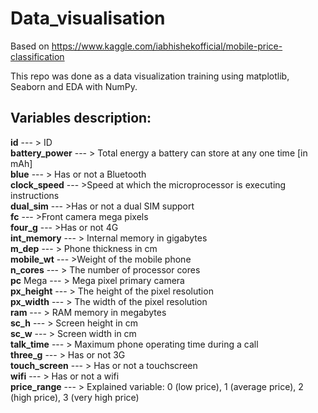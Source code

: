 # Data_visualisation
Based on https://www.kaggle.com/iabhishekofficial/mobile-price-classification 

This repo was done as a data visualization training using matplotlib, Seaborn and EDA with NumPy. 
## Variables description: ##
<b>id</b> --- > ID<br/>
<b>battery_power</b> --- > Total energy a battery can store at any one time [in mAh]<br/>
<b>blue</b> --- > Has or not a Bluetooth <br/>
<b>clock_speed</b> --- >Speed at which the microprocessor is executing instructions<br/>
<b>dual_sim</b> --- >Has or not a dual SIM support <br/>
<b>fc</b> --- >Front camera mega pixels<br/>
<b>four_g</b> --- >Has or not 4G <br/>
<b>int_memory</b> --- > Internal memory in gigabytes<br/>
<b>m_dep</b> --- > Phone thickness in cm<br/>
<b>mobile_wt</b> --- >Weight of the mobile phone<br/>
<b>n_cores</b> --- > The number of processor cores<br/>
<b>pc</b> Mega --- > Mega pixel primary camera<br/>
<b>px_height</b> --- > The height of the pixel resolution<br/>
<b>px_width</b> --- > The width of the pixel resolution<br/>
<b>ram</b> --- > RAM memory in megabytes<br/>
<b>sc_h</b> --- > Screen height in cm<br/>
<b>sc_w</b> --- > Screen width in cm<br/>
<b>talk_time</b> --- > Maximum phone operating time during a call<br/>
<b>three_g</b> --- > Has or not 3G <br/>
<b>touch_screen</b> --- > Has or not a touchscreen<br/>
<b>wifi</b> --- > Has or not a wifi <br/>
<b>price_range</b> --- > Explained variable: 0 (low price), 1 (average price), 2 (high price), 3 (very high price)<br/>
